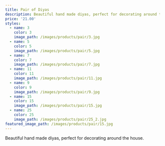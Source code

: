 ```yaml
---
title: Pair of Diyas
description: Beautiful hand made diyas, perfect for decorating around the house.
price: '21.00'
styles:
  - name: 3
    color: 3
    image_path: /images/products/pair/3.jpg
  - name: 5
    color: 5
    image_path: /images/products/pair/5.jpg
  - name: 7
    color: 7
    image_path: /images/products/pair/7.jpg
  - name: 11
    color: 11
    image_path: /images/products/pair/11.jpg
  - name: 9
    color: 9
    image_path: /images/products/pair/9.jpg
  - name: 15
    color: 15
    image_path: /images/products/pair/15.jpg
  - name: 25
    color: 25
    image_path: /images/products/pair/25_2.jpg    
featured_image_path: /images/products/pair/15.jpg
---
```


Beautiful hand made diyas, perfect for decorating around the house.
